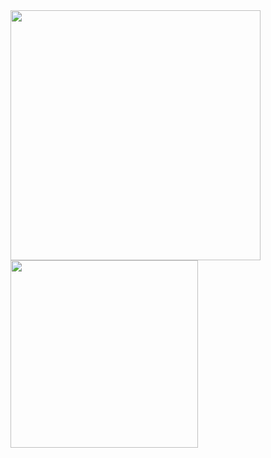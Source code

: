 <img src="http://img.ffffound.com/static-data/assets/6/f5a99a82f8ff1a75957d4dd3aaac1863ab7c1a55_m.jpg" height="400px"/>
<img src="http://shigotoba.askul.co.jp/img/admin/image/special/interview/vol2/pic_04.jpg" height="300px">

